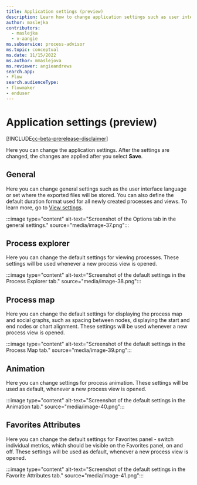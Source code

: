 ```yaml
---
title: Application settings (preview)
description: Learn how to change application settings such as user interface language or set where the exported files will be stored in the Minit desktop application in process advisor.
author: maslejka
contributors:
  - maslejka
  - v-aangie
ms.subservice: process-advisor
ms.topic: conceptual
ms.date: 11/15/2022
ms.author: mmaslejova
ms.reviewer: angieandrews
search.app:
- Flow
search.audienceType:
- flowmaker
- enduser
---
```


# Application settings (preview)

[!INCLUDE[cc-beta-prerelease-disclaimer](../includes/cc-beta-prerelease-disclaimer.md)]

Here you can change the application settings. After the settings are changed, the changes are applied after you select **Save**.

## General

Here you can change general settings such as the user interface language or set where the exported files will be stored. You can also define the default duration format used for all newly created processes and views. To learn more, go to [View settings](view-settings.md).

:::image type="content" alt-text="Screenshot of the Options tab in the general settings." source="media/image-37.png":::

## Process explorer

Here you can change the default settings for viewing processes. These settings will be used whenever a new process view is opened.

:::image type="content" alt-text="Screenshot of the default settings in the Process Explorer tab." source="media/image-38.png":::

## Process map

Here you can change the default settings for displaying the process map and social graphs, such as spacing between nodes, displaying the start and end nodes or chart alignment. These settings will be used whenever a new process view is opened.

:::image type="content" alt-text="Screenshot of the default settings in the Process Map tab." source="media/image-39.png":::

## Animation

Here you can change settings for process animation. These settings will be used as default, whenever a new process view is opened.

:::image type="content" alt-text="Screenshot of the default settings in the Animation tab." source="media/image-40.png":::

## Favorites Attributes

Here you can change the default settings for Favorites panel - switch individual metrics, which should be visible on the Favorites panel, on and off. These settings will be used as default, whenever a new process view is opened.

:::image type="content" alt-text="Screenshot of the default settings in the Favorite Attributes tab." source="media/image-41.png":::

